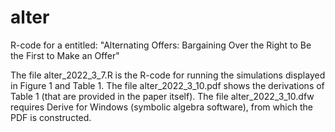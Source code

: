 # alter
R-code for a entitled: "Alternating Offers: Bargaining Over the Right to Be the First to Make an Offer" 

The file alter_2022_3_7.R is the R-code for running the simulations displayed in Figure 1 and Table 1. 
The file alter_2022_3_10.pdf shows the derivations of Table 1 (that are provided in the paper itself).
The file alter_2022_3_10.dfw requires Derive for Windows (symbolic algebra software), from which the PDF is constructed. 
